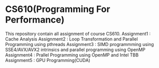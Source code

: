 # CS610(Programming For Performance)
This repository contain all assignment of course CS610.
Assignment1 : Cache Analysis
Assignment2 : Loop Transformation and Parallel Programming using pthreads
Assignment3 : SIMD programmming using SSE4/AVX/AVX2 intrinsics and parallel programming using OpenMP
Assignment4 : Prallel Programming using OpenMP and Intel TBB
Assignment5 : GPU Programming(CUDA)
